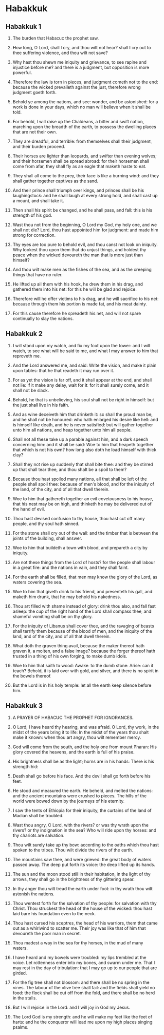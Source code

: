 # Habakkuk

## Habakkuk 1

1. The burden that Habacuc the prophet saw.

2. How long, O Lord, shall I cry, and thou wilt not hear? shall I cry out to thee suffering violence, and thou wilt not save?

3. Why hast thou shewn me iniquity and grievance, to see rapine and injustice before me? and there is a judgment, but opposition is more powerful.

4. Therefore the law is torn in pieces, and judgment cometh not to the end: because the wicked prevaileth against the just, therefore wrong judgment goeth forth.

5. Behold ye among the nations, and see: wonder, and be astonished: for a work is done in your days, which no man will believe when it shall be told.

6. For behold, I will raise up the Chaldeans, a bitter and swift nation, marching upon the breadth of the earth, to possess the dwelling places that are not their own.

7. They are dreadful, and terrible: from themselves shall their judgment, and their burden proceed.

8. Their horses are lighter than leopards, and swifter than evening wolves; and their horsemen shall be spread abroad: for their horsemen shall come from afar, they shall fly as an eagle that maketh haste to eat.

9. They shall all come to the prey, their face is like a burning wind: and they shall gather together captives as the sand.

10. And their prince shall triumph over kings, and princes shall be his laughingstock: and he shall laugh at every strong hold, and shall cast up a mount, and shall take it.

11. Then shall his spirit be changed, and he shall pass, and fall: this is his strength of his god.

12. Wast thou not from the beginning, O Lord my God, my holy one, and we shall not die? Lord, thou hast appointed him for judgment: and made him strong for correction.

13. Thy eyes are too pure to behold evil, and thou canst not look on iniquity. Why lookest thou upon them that do unjust things, and holdest thy peace when the wicked devoureth the man that is more just than himself?

14. And thou wilt make men as the fishes of the sea, and as the creeping things that have no ruler.

15. He lifted up all them with his hook, he drew them in his drag, and gathered them into his net: for this he will be glad and rejoice.

16. Therefore will he offer victims to his drag, and he will sacrifice to his net: because through them his portion is made fat, and his meat dainty.

17. For this cause therefore he spreadeth his net, and will not spare continually to slay the nations.

## Habakkuk 2

1. I will stand upon my watch, and fix my foot upon the tower: and I will watch, to see what will be said to me, and what I may answer to him that reproveth me.

2. And the Lord answered me, and said: Write the vision, and make it plain upon tables: that he that readeth it may run over it.

3. For as yet the vision is far off, and it shall appear at the end, and shall not lie: if it make any delay, wait for it: for it shall surely come, and it shall not be slack.

4. Behold, he that is unbelieving, his soul shall not be right in himself: but the just shall live in his faith.

5. And as wine deceiveth him that drinketh it: so shall the proud man be, and he shall not be honoured: who hath enlarged his desire like hell: and is himself like death, and he is never satisfied: but will gather together unto him all nations, and heap together unto him all people.

6. Shall not all these take up a parable against him, and a dark speech concerning him: and it shall be said: Woe to him that heapeth together that which is not his own? how long also doth he load himself with thick clay?

7. Shall they not rise up suddenly that shall bite thee: and they be stirred up that shall tear thee, and thou shalt be a spoil to them?

8. Because thou hast spoiled many nations, all that shall be left of the people shall spoil thee: because of men's blood, and for the iniquity of the land, of the city, and of all that dwell therein.

9. Woe to him that gathereth together an evil covetousness to his house, that his nest may be on high, and thinketh he may be delivered out of the hand of evil.

10. Thou hast devised confusion to thy house, thou hast cut off many people, and thy soul hath sinned.

11. For the stone shall cry out of the wall: and the timber that is between the joints of the building, shall answer.

12. Woe to him that buildeth a town with blood, and prepareth a city by iniquity.

13. Are not these things from the Lord of hosts? for the people shall labour in a great fire: and the nations in vain, and they shall faint.

14. For the earth shall be filled, that men may know the glory of the Lord, as waters covering the sea.

15. Woe to him that giveth drink to his friend, and presenteth his gall, and maketh him drunk, that he may behold his nakedness.

16. Thou art filled with shame instead of glory: drink thou also, and fall fast asleep: the cup of the right hand of the Lord shall compass thee, and shameful vomiting shall be on thy glory.

17. For the iniquity of Libanus shall cover thee, and the ravaging of beasts shall terrify them because of the blood of men, and the iniquity of the land, and of the city, and of all that dwell therein.

18. What doth the graven thing avail, because the maker thereof hath graven it, a molten, and a false image? because the forger thereof hath trusted in a thing of his own forging, to make dumb idols.

19. Woe to him that saith to wood: Awake: to the dumb stone: Arise: can it teach? Behold, it is laid over with gold, and silver, and there is no spirit in the bowels thereof.

20. But the Lord is in his holy temple: let all the earth keep silence before him.

## Habakkuk 3

1. A PRAYER OF HABACUC THE PROPHET FOR IGNORANCES.

2. O Lord, I have heard thy hearing, and was afraid. O Lord, thy work, in the midst of the years bring it to life: In the midst of the years thou shalt make it known: when thou art angry, thou wilt remember mercy.

3. God will come from the south, and the holy one from mount Pharan: His glory covered the heavens, and the earth is full of his praise.

4. His brightness shall be as the light; horns are in his hands: There is his strength hid:

5. Death shall go before his face. And the devil shall go forth before his feet.

6. He stood and measured the earth. He beheld, and melted the nations: and the ancient mountains were crushed to pieces. The hills of the world were bowed down by the journeys of his eternity.

7. I saw the tents of Ethiopia for their iniquity, the curtains of the land of Madian shall be troubled.

8. Wast thou angry, O Lord, with the rivers? or was thy wrath upon the rivers? or thy indignation in the sea? Who will ride upon thy horses: and thy chariots are salvation.

9. Thou wilt surely take up thy bow: according to the oaths which thou hast spoken to the tribes. Thou wilt divide the rivers of the earth.

10. The mountains saw thee, and were grieved: the great body of waters passed away. The deep put forth its voice: the deep lifted up its hands.

11. The sun and the moon stood still in their habitation, in the light of thy arrows, they shall go in the brightness of thy glittering spear.

12. In thy anger thou wilt tread the earth under foot: in thy wrath thou wilt astonish the nations.

13. Thou wentest forth for the salvation of thy people: for salvation with thy Christ. Thou struckest the head of the house of the wicked: thou hast laid bare his foundation even to the neck.

14. Thou hast cursed his sceptres, the head of his warriors, them that came out as a whirlwind to scatter me. Their joy was like that of him that devoureth the poor man in secret.

15. Thou madest a way in the sea for thy horses, in the mud of many waters.

16. I have heard and my bowels were troubled: my lips trembled at the voice. Let rottenness enter into my bones, and swarm under me. That I may rest in the day of tribulation: that I may go up to our people that are girded.

17. For the fig tree shall not blossom: and there shall be no spring in the vines. The labour of the olive tree shall fail: and the fields shall yield no food: the flock shall be cut off from the fold, and there shall be no herd in the stalls.

18. But I will rejoice in the Lord: and I will joy in God my Jesus.

19. The Lord God is my strength: and he will make my feet like the feet of harts: and he the conqueror will lead me upon my high places singing psalms.

